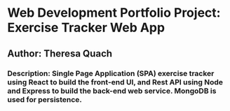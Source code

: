 # Web Development Portfolio Project: Exercise Tracker Web App
## Author: Theresa Quach
### Description: Single Page Application (SPA) exercise tracker using React to build the front-end UI, and Rest API using Node and Express to build the back-end web service. MongoDB is used for persistence.
